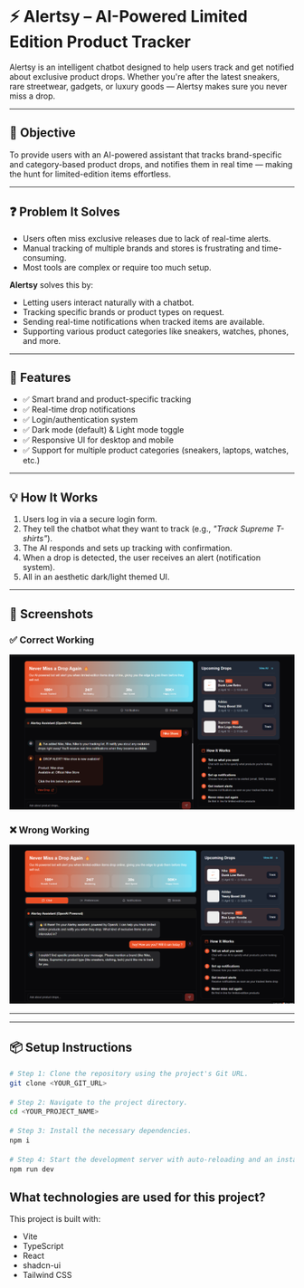 # ⚡ Alertsy – AI-Powered Limited Edition Product Tracker

Alertsy is an intelligent chatbot designed to help users track and get notified about exclusive product drops. Whether you're after the latest sneakers, rare streetwear, gadgets, or luxury goods — Alertsy makes sure you never miss a drop.

---

## 🧠 Objective

To provide users with an AI-powered assistant that tracks brand-specific and category-based product drops, and notifies them in real time — making the hunt for limited-edition items effortless.

---

## ❓ Problem It Solves

- Users often miss exclusive releases due to lack of real-time alerts.
- Manual tracking of multiple brands and stores is frustrating and time-consuming.
- Most tools are complex or require too much setup.

**Alertsy** solves this by:
- Letting users interact naturally with a chatbot.
- Tracking specific brands or product types on request.
- Sending real-time notifications when tracked items are available.
- Supporting various product categories like sneakers, watches, phones, and more.

---

## 🚀 Features

- ✅ Smart brand and product-specific tracking  
- ✅ Real-time drop notifications  
- ✅ Login/authentication system  
- ✅ Dark mode (default) & Light mode toggle  
- ✅ Responsive UI for desktop and mobile  
- ✅ Support for multiple product categories (sneakers, laptops, watches, etc.)

---

## 💡 How It Works

1. Users log in via a secure login form.
2. They tell the chatbot what they want to track (e.g., *"Track Supreme T-shirts"*).
3. The AI responds and sets up tracking with confirmation.
4. When a drop is detected, the user receives an alert (notification system).
5. All in an aesthetic dark/light themed UI.

---

## 📸 Screenshots

### ✅ Correct Working  
![Correct Working Screenshot](/correct-working.png)


### ❌ Wrong Working  
![Wrong Working Screenshot](/wrong-working.png)


---


---

## 📦 Setup Instructions

```sh
# Step 1: Clone the repository using the project's Git URL.
git clone <YOUR_GIT_URL>

# Step 2: Navigate to the project directory.
cd <YOUR_PROJECT_NAME>

# Step 3: Install the necessary dependencies.
npm i

# Step 4: Start the development server with auto-reloading and an instant preview.
npm run dev
```


## What technologies are used for this project?

This project is built with:

- Vite
- TypeScript
- React
- shadcn-ui
- Tailwind CSS

